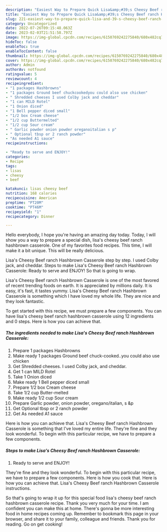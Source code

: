 ```yaml
---
description: "Easiest Way to Prepare Quick Lisa&amp;#39;s Cheesy Beef ranch Hashbrown Casserole"
title: "Easiest Way to Prepare Quick Lisa&amp;#39;s Cheesy Beef ranch Hashbrown Casserole"
slug: 221-easiest-way-to-prepare-quick-lisa-and-39-s-cheesy-beef-ranch-hashbrown-casserole
category: Uncategorized
date: 2022-07-26T09:15:48.063Z
date: 2023-02-03T21:51:58.797Z
image: https://img-global.cpcdn.com/recipes/6150769242275840/680x482cq70/lisas-cheesy-beef-ranch-hashbrown-casserole-recipe-main-photo.jpg
hideToc: false
enableToc: true
enableTocContent: false
thumbnail: https://img-global.cpcdn.com/recipes/6150769242275840/680x482cq70/lisas-cheesy-beef-ranch-hashbrown-casserole-recipe-main-photo.jpg
cover: https://img-global.cpcdn.com/recipes/6150769242275840/680x482cq70/lisas-cheesy-beef-ranch-hashbrown-casserole-recipe-main-photo.jpg
author: Admin
authorAv: notfound
ratingvalue: 5
reviewcount: 4
recipeingredient:
- "1 packages Hashbrowns"
- "1 packages Ground beef chuckcookedyou could also use chicken"
- " Shredded cheeses I used Colby jack and cheddar"
- "1 can MILD Rotel"
- "1 Onion diced"
- "1 Bell pepper diced small"
- "1/2 box Cream cheese"
- "1/2 cup Buttermelted"
- "1/2 cup Sour cream"
- " Garlic powder onion powder oreganoitalian s p"
- " Optional tbsp or 2 ranch powder"
- "As needed A1 sauce"
recipeinstructions:

- "Ready to serve and ENJOY!"
categories:
- Recipe
tags:
- lisas
- cheesy
- beef

katakunci: lisas cheesy beef 
nutrition: 168 calories
recipecuisine: American
preptime: "PT20M"
cooktime: "PT46M"
recipeyield: "1"
recipecategory: Dinner

---
```



Hello everybody, I hope you're having an amazing day today. Today, I will show you a way to prepare a special dish, lisa&#39;s cheesy beef ranch hashbrown casserole. One of my favorites food recipes. This time, I will make it a bit unique. This will be really delicious.

Lisa&#39;s Cheesy Beef ranch Hashbrown Casserole step by step. I used Colby jack, and cheddar. Steps to make Lisa&#39;s Cheesy Beef ranch Hashbrown Casserole: Ready to serve and ENJOY! So that is going to wrap.

Lisa&#39;s Cheesy Beef ranch Hashbrown Casserole is one of the most favored of recent trending foods on earth. It is appreciated by millions daily. It is easy, it's fast, it tastes yummy. Lisa&#39;s Cheesy Beef ranch Hashbrown Casserole is something which I have loved my whole life. They are nice and they look fantastic.


To get started with this recipe, we must prepare a few components. You can have lisa&#39;s cheesy beef ranch hashbrown casserole using 12 ingredients and 0 steps. Here is how you can achieve that.

<!--inarticleads1-->

##### The ingredients needed to make Lisa&#39;s Cheesy Beef ranch Hashbrown Casserole:

1. Prepare 1 packages Hashbrowns
1. Make ready 1 packages Ground beef chuck-cooked..you could also use chicken
1. Get  Shredded cheeses. I used Colby jack, and cheddar.
1. Get 1 can MILD Rotel
1. Take 1 Onion diced
1. Make ready 1 Bell pepper diced small
1. Prepare 1/2 box Cream cheese
1. Take 1/2 cup Butter-melted
1. Make ready 1/2 cup Sour cream
1. Prepare  Garlic powder, onion powder, oregano/italian, s &amp;p
1. Get  Optional tbsp or 2 ranch powder
1. Get As needed A1 sauce


Here is how you can achieve that. Lisa&#39;s Cheesy Beef ranch Hashbrown Casserole is something that I&#39;ve loved my entire life. They&#39;re fine and they look wonderful. To begin with this particular recipe, we have to prepare a few components. 

<!--inarticleads2-->

##### Steps to make Lisa&#39;s Cheesy Beef ranch Hashbrown Casserole:


1. Ready to serve and ENJOY!

They&#39;re fine and they look wonderful. To begin with this particular recipe, we have to prepare a few components. Here is how you cook that. Here is how you can achieve that. Lisa&#39;s Cheesy Beef ranch Hashbrown Casserole instructions. 

So that's going to wrap it up for this special food lisa&#39;s cheesy beef ranch hashbrown casserole recipe. Thank you very much for your time. I am confident you can make this at home. There's gonna be more interesting food in home recipes coming up. Remember to bookmark this page in your browser, and share it to your family, colleague and friends. Thank you for reading. Go on get cooking!
